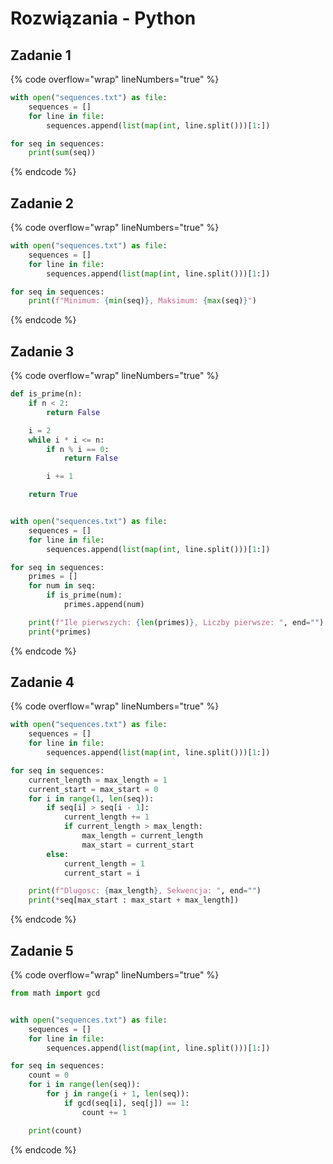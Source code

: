 # Rozwiązania - Python

## Zadanie 1

{% code overflow="wrap" lineNumbers="true" %}
```python
with open("sequences.txt") as file:
    sequences = []
    for line in file:
        sequences.append(list(map(int, line.split()))[1:])

for seq in sequences:
    print(sum(seq))
```
{% endcode %}

## Zadanie 2

{% code overflow="wrap" lineNumbers="true" %}
```python
with open("sequences.txt") as file:
    sequences = []
    for line in file:
        sequences.append(list(map(int, line.split()))[1:])

for seq in sequences:
    print(f"Minimum: {min(seq)}, Maksimum: {max(seq)}")
```
{% endcode %}

## Zadanie 3

{% code overflow="wrap" lineNumbers="true" %}
```python
def is_prime(n):
    if n < 2:
        return False

    i = 2
    while i * i <= n:
        if n % i == 0:
            return False

        i += 1

    return True


with open("sequences.txt") as file:
    sequences = []
    for line in file:
        sequences.append(list(map(int, line.split()))[1:])

for seq in sequences:
    primes = []
    for num in seq:
        if is_prime(num):
            primes.append(num)

    print(f"Ile pierwszych: {len(primes)}, Liczby pierwsze: ", end="")
    print(*primes)
```
{% endcode %}

## Zadanie 4

{% code overflow="wrap" lineNumbers="true" %}
```python
with open("sequences.txt") as file:
    sequences = []
    for line in file:
        sequences.append(list(map(int, line.split()))[1:])

for seq in sequences:
    current_length = max_length = 1
    current_start = max_start = 0
    for i in range(1, len(seq)):
        if seq[i] > seq[i - 1]:
            current_length += 1
            if current_length > max_length:
                max_length = current_length
                max_start = current_start
        else:
            current_length = 1
            current_start = i

    print(f"Dlugosc: {max_length}, Sekwencja: ", end="")
    print(*seq[max_start : max_start + max_length])
```
{% endcode %}

## Zadanie 5

{% code overflow="wrap" lineNumbers="true" %}
```python
from math import gcd


with open("sequences.txt") as file:
    sequences = []
    for line in file:
        sequences.append(list(map(int, line.split()))[1:])

for seq in sequences:
    count = 0
    for i in range(len(seq)):
        for j in range(i + 1, len(seq)):
            if gcd(seq[i], seq[j]) == 1:
                count += 1

    print(count)
```
{% endcode %}
